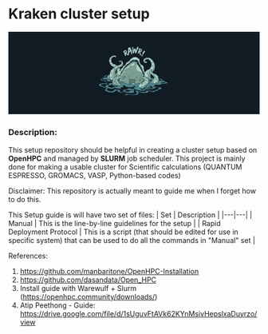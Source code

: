 # Kraken cluster setup

![alt text](https://github.com/kimrojas/cluster_setup/blob/master/kraken.JPG)

### Description:

This setup repository should be helpful in creating a cluster setup based on **OpenHPC** and managed by **SLURM** job scheduler. This project is mainly done for making a usable cluster for Scientific calculations (QUANTUM ESPRESSO, GROMACS, VASP, Python-based codes)

Disclaimer: This repository is actually meant to guide me when I forget how to do this.   

This Setup guide is will have two set of files:
| Set | Description |
|---|---|
| Manual | This is the line-by-line guidelines for the setup |
| Rapid Deployment Protocol | This is a script (that should be edited for use in specific system) that can be used to do all the commands in "Manual" set |




References:
1. https://github.com/manbaritone/OpenHPC-Installation
2. https://github.com/dasandata/Open_HPC
3.  Install guide with Warewulf + Slurm (https://openhpc.community/downloads/)
4. Atip Peethong - Guide: https://drive.google.com/file/d/1sUguvFtAVk62KYnMsivHepslxaDuyrzo/view
